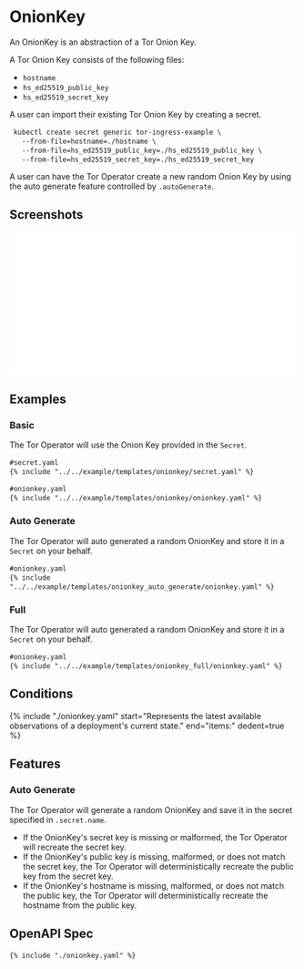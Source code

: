 # OnionKey

An OnionKey is an abstraction of a Tor Onion Key.

A Tor Onion Key consists of the following files:

- `hostname`
- `hs_ed25519_public_key`
- `hs_ed25519_secret_key`

A user can import their existing Tor Onion Key by creating a secret.

```
 kubectl create secret generic tor-ingress-example \
   --from-file=hostname=./hostname \
   --from-file=hs_ed25519_public_key=./hs_ed25519_public_key \
   --from-file=hs_ed25519_secret_key=./hs_ed25519_secret_key
```

A user can have the Tor Operator create a new random Onion Key by using the
auto generate feature controlled by `.autoGenerate`.

## Screenshots

![OnionKey](./onionkey.svg)

## Examples

### Basic

The Tor Operator will use the Onion Key provided in the `Secret`.

```
#secret.yaml
{% include "../../example/templates/onionkey/secret.yaml" %}
```

```
#onionkey.yaml
{% include "../../example/templates/onionkey/onionkey.yaml" %}
```

### Auto Generate

The Tor Operator will auto generated a random OnionKey and store it in a `Secret` on your behalf.

```
#onionkey.yaml
{% include "../../example/templates/onionkey_auto_generate/onionkey.yaml" %}
```

### Full

The Tor Operator will auto generated a random OnionKey and store it in a `Secret` on your behalf.

```
#onionkey.yaml
{% include "../../example/templates/onionkey_full/onionkey.yaml" %}
```

## Conditions

{%
  include "./onionkey.yaml"
  start="Represents the latest available observations of a deployment's current state."
  end="items:"
  dedent=true
%}

## Features

### Auto Generate

The Tor Operator will generate a random OnionKey and save it in the
secret specified in `.secret.name`.

- If the OnionKey's secret key is missing or malformed, the Tor Operator
  will recreate the secret key.
- If the OnionKey's public key is missing, malformed, or does not match
  the secret key, the Tor Operator will deterministically recreate the
  public key from the secret key.
- If the OnionKey's hostname is missing, malformed, or does not match
  the public key, the Tor Operator will deterministically recreate the
  hostname from the public key.

## OpenAPI Spec

```
{% include "./onionkey.yaml" %}
```
